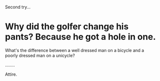 Second try...


Why did the golfer change his pants?
Because he got a hole in one.
=======
What's the difference between a well dressed man on a bicycle and a poorly dressed man on a unicycle? 

........

Attire.


